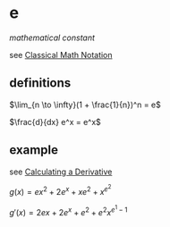 # e

*mathematical constant*

see [Classical Math Notation](Classical%20Math%20Notation%20eb53679093ce497baa118d7bfde14d6c.md)

## definitions

$\lim_{n \to \infty}(1 + \frac{1}{n})^n = e$

$\frac{d}{dx} e^x = e^x$

## example

see [Calculating a Derivative](Calculating%20a%20Derivative%208ee8cca8aa8f46749f2d88c898b8466d.md) 

$g(x) = ex^2 + 2e^x + xe^2 + x^{e^2}$

$g'(x) = 2ex + 2e^x + e^2 + e^2x^{e^1 - 1}$